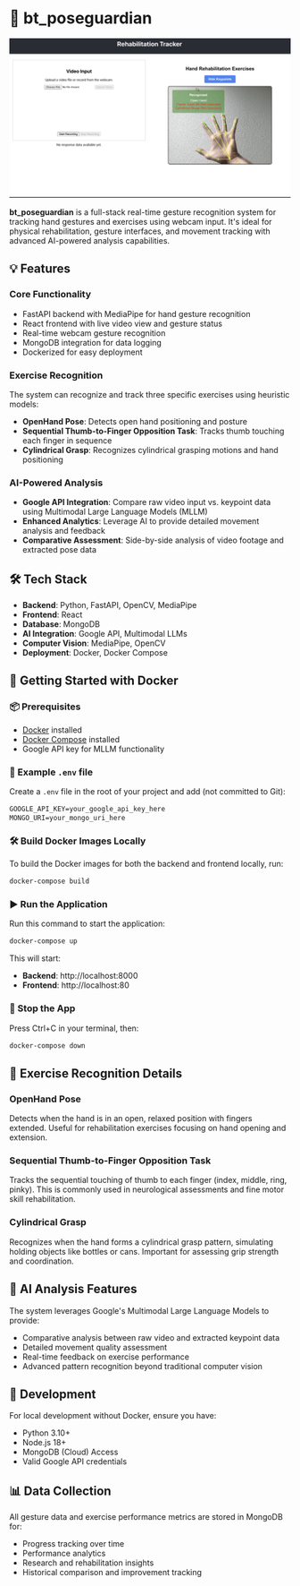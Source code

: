 # 🧠 bt_poseguardian

![Pose Guardian](pictures/pose_guardian.png)

**bt_poseguardian** is a full-stack real-time gesture recognition system for tracking hand gestures and exercises using webcam input. It's ideal for physical rehabilitation, gesture interfaces, and movement tracking with advanced AI-powered analysis capabilities.

## 💡 Features

### Core Functionality
- FastAPI backend with MediaPipe for hand gesture recognition
- React frontend with live video view and gesture status
- Real-time webcam gesture recognition
- MongoDB integration for data logging
- Dockerized for easy deployment

### Exercise Recognition
The system can recognize and track three specific exercises using heuristic models:
- **OpenHand Pose**: Detects open hand positioning and posture
- **Sequential Thumb-to-Finger Opposition Task**: Tracks thumb touching each finger in sequence
- **Cylindrical Grasp**: Recognizes cylindrical grasping motions and hand positioning

### AI-Powered Analysis
- **Google API Integration**: Compare raw video input vs. keypoint data using Multimodal Large Language Models (MLLM)
- **Enhanced Analytics**: Leverage AI to provide detailed movement analysis and feedback
- **Comparative Assessment**: Side-by-side analysis of video footage and extracted pose data

## 🛠 Tech Stack
- **Backend**: Python, FastAPI, OpenCV, MediaPipe
- **Frontend**: React
- **Database**: MongoDB
- **AI Integration**: Google API, Multimodal LLMs
- **Computer Vision**: MediaPipe, OpenCV
- **Deployment**: Docker, Docker Compose

## 🚀 Getting Started with Docker

### 📦 Prerequisites

- [Docker](https://www.docker.com/) installed
- [Docker Compose](https://docs.docker.com/compose/) installed
- Google API key for MLLM functionality

### 📁 Example `.env` file

Create a `.env` file in the root of your project and add (not committed to Git):

```env
GOOGLE_API_KEY=your_google_api_key_here
MONGO_URI=your_mongo_uri_here
```

### 🛠 Build Docker Images Locally

To build the Docker images for both the backend and frontend locally, run:

```bash
docker-compose build
```

### ▶️ Run the Application  

Run this command to start the application:

```bash  
docker-compose up  
```

This will start:
- **Backend**: http://localhost:8000
- **Frontend**: http://localhost:80

### 🛑 Stop the App
Press Ctrl+C in your terminal, then:

```bash
docker-compose down
```

## 🎯 Exercise Recognition Details

### OpenHand Pose
Detects when the hand is in an open, relaxed position with fingers extended. Useful for rehabilitation exercises focusing on hand opening and extension.

### Sequential Thumb-to-Finger Opposition Task
Tracks the sequential touching of thumb to each finger (index, middle, ring, pinky). This is commonly used in neurological assessments and fine motor skill rehabilitation.

### Cylindrical Grasp
Recognizes when the hand forms a cylindrical grasp pattern, simulating holding objects like bottles or cans. Important for assessing grip strength and coordination.

## 🤖 AI Analysis Features

The system leverages Google's Multimodal Large Language Models to provide:
- Comparative analysis between raw video and extracted keypoint data
- Detailed movement quality assessment
- Real-time feedback on exercise performance
- Advanced pattern recognition beyond traditional computer vision

## 🔧 Development

For local development without Docker, ensure you have:
- Python 3.10+
- Node.js 18+
- MongoDB (Cloud) Access
- Valid Google API credentials

## 📊 Data Collection

All gesture data and exercise performance metrics are stored in MongoDB for:
- Progress tracking over time
- Performance analytics
- Research and rehabilitation insights
- Historical comparison and improvement tracking